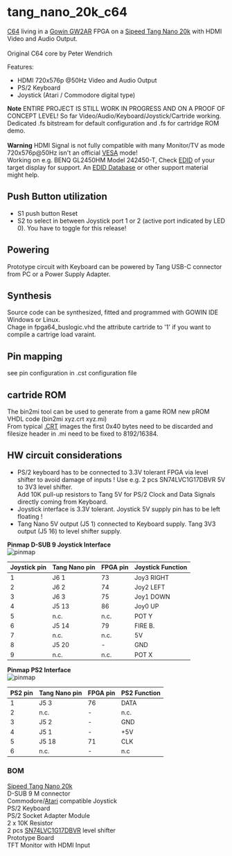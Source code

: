 # tang_nano_20k_c64
[C64](https://en.wikipedia.org/wiki/Commodore_64) living in a [Gowin GW2AR](https://www.gowinsemi.com/en/product/detail/38/) FPGA on a [Sipeed Tang Nano 20k](https://api.dl.sipeed.com/shareURL/TANG/Nano_20K) with HDMI Video and Audio Output.<br>
<br>
Original C64 core by Peter Wendrich

Features:
* HDMI 720x576p @50Hz Video and Audio Output
* PS/2 Keyboard
* Joystick (Atari / Commodore digital type)<br>


**Note** ENTIRE PROJECT IS STILL WORK IN PROGRESS AND ON A PROOF OF CONCEPT LEVEL!</b> So far Video/Audio/Keyboard/Joystick/Cartride working.
<br>
Dedicated .fs bitstream for default configuration and .fs for cartridge ROM demo.
<br><br>
**Warning** HDMI Signal is not fully compatible with many Monitor/TV as mode 720x576p@50Hz isn't an official [VESA](https://glenwing.github.io/docs/VESA-DMT-1.13.pdf) mode!<br>
Working on e.g. BENQ GL2450HM Model 242450-T, Check [EDID](https://en.wikipedia.org/wiki/Extended_Display_Identification_Data) of your target display for support.
An [EDID Database](https://github.com/bsdhw/EDID) or other support material might help.
<br>
## Push Button utilization
* S1 push button Reset
* S2 to select in between Joystick port 1 or 2 (active port indicated by LED 0). You have to toggle for this release!
## Powering
Prototype circuit with Keyboard can be powered by Tang USB-C connector from PC or a Power Supply Adapter. 
## Synthesis
Source code can be synthesized, fitted and programmed with GOWIN IDE Windows or Linux.<br>
Chage in fpga64_buslogic.vhd the attribute cartride to '1' if you want to compile a cartrige load varaint.
## Pin mapping 
see pin configuration in .cst configuration file
## cartride ROM
The bin2mi tool can be used to generate from a game ROM new pROM VHDL code (bin2mi xyz.crt xyz.mi)<br>
From typical [.CRT](https://vice-emu.sourceforge.io/vice_17.html) images the first 0x40 bytes need to be discarded and filesize header in .mi need to be fixed to 8192/16384.<br>
## HW circuit considerations
- PS/2 keyboard has to be connected to 3.3V tolerant FPGA via level shifter to avoid damage of inputs ! Use e.g. 2 pcs SN74LVC1G17DBVR 5V to 3V3 level shifter.<br> Add 10K pull-up resistors to Tang 5V for PS/2 Clock and Data Signals directly coming from Keyboard.
- Joystick interface is 3.3V tolerant. Joystick 5V supply pin has to be left floating !
- Tang Nano 5V output (J5 1) connected to Keyboard supply. Tang 3V3 output (J5 16) to level shifter supply.

**Pinmap D-SUB 9 Joystick Interface** <br>
![pinmap](\.assets/vic20-Joystick.png)

| Joystick pin | Tang Nano pin | FPGA pin | Joystick Function |
| ----------- | ---   | --------  | ----- |
| 1 | J6 1  | 73   | Joy3 RIGHT |
| 2 | J6 2  | 74 | Joy2 LEFT |
| 3 | J6 3  | 75 | Joy1 DOWN |
| 4 | J5 13 | 86 | Joy0 UP | 
| 5 | n.c. | n.c. | POT Y |
| 6 | J5 14 | 79 | FIRE B.|
| 7 | n.c. | n.c. | 5V |
| 8 | J5 20 | - | GND |
| 9 | n.c. | n.c. | POT X |

**Pinmap PS2 Interface** <br>
![pinmap](\.assets/ps2conn.png)

| PS2 pin | Tang Nano pin | FPGA pin | PS2 Function |
| ----------- | ---   | --------  | ----- |
| 1 | J5 3 | 76   | DATA  |
| 2 | n.c. | - | n.c. |
| 3 | J5 2 | - | GND |
| 4 | J5 1 | - | +5V |
| 5 | J5 18| 71 | CLK |
| 6 | n.c. | - | n.c |

### BOM

[Sipeed Tang Nano 20k](https://api.dl.sipeed.com/shareURL/TANG/Nano%209K/1_Specification)<br> 
D-SUB 9 M connector<br> 
Commodore/[Atari](https://en.wikipedia.org/wiki/Atari_CX40_joystick) compatible Joystick<br>
PS/2 Keyboard<br>
PS/2 Socket Adapter Module<br>
2 x 10K Resistor<br>
2 pcs [SN74LVC1G17DBVR](http://www.ti.com/document-viewer/SN74LVC1G17/datasheet) level shifter<br>
Prototype Board<br>
TFT Monitor with HDMI Input<br>
